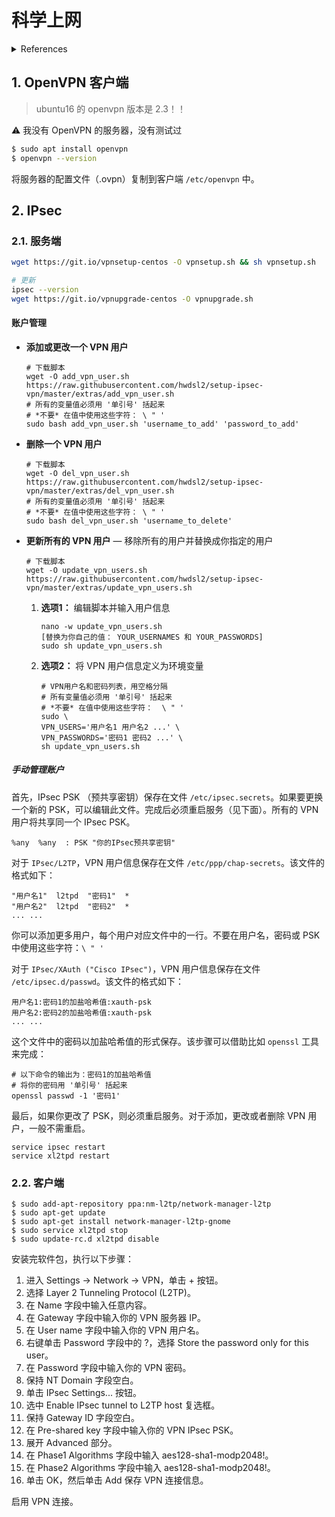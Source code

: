 # 科学上网

<details>
<summary>References</summary>

- https://github.com/hwdsl2/setup-ipsec-vpn  
- https://github.com/Nyr/openvpn-install  
- [Ubuntu 16.04 Connecting to L2TP over IPSEC via Network Manager](https://hkdb.medium.com/ubuntu-16-04-connecting-to-l2tp-over-ipsec-via-network-manager-204b5d475721)

</details>

## 1. OpenVPN 客户端

>ubuntu16 的 openvpn 版本是 2.3！！ 

:warning: 我没有 OpenVPN 的服务器，没有测试过

```sh
$ sudo apt install openvpn
$ openvpn --version
```

将服务器的配置文件（.ovpn）复制到客户端 `/etc/openvpn` 中。  

## 2. IPsec

### 2.1. 服务端

```sh
wget https://git.io/vpnsetup-centos -O vpnsetup.sh && sh vpnsetup.sh

# 更新
ipsec --version
wget https://git.io/vpnupgrade-centos -O vpnupgrade.sh
```

#### 账户管理

- **添加或更改一个 VPN 用户**  
  ```
  # 下载脚本
  wget -O add_vpn_user.sh https://raw.githubusercontent.com/hwdsl2/setup-ipsec-vpn/master/extras/add_vpn_user.sh
  # 所有的变量值必须用 '单引号' 括起来
  # *不要* 在值中使用这些字符： \ " '
  sudo bash add_vpn_user.sh 'username_to_add' 'password_to_add'
  ```
- **删除一个 VPN 用户**  
  ```
  # 下载脚本
  wget -O del_vpn_user.sh https://raw.githubusercontent.com/hwdsl2/setup-ipsec-vpn/master/extras/del_vpn_user.sh
  # 所有的变量值必须用 '单引号' 括起来
  # *不要* 在值中使用这些字符： \ " '
  sudo bash del_vpn_user.sh 'username_to_delete'
  ```
- **更新所有的 VPN 用户** — 移除所有的用户并替换成你指定的用户  
  ```
  # 下载脚本
  wget -O update_vpn_users.sh https://raw.githubusercontent.com/hwdsl2/setup-ipsec-vpn/master/extras/update_vpn_users.sh
  ```
  1. **选项1：** 编辑脚本并输入用户信息  
     ```
     nano -w update_vpn_users.sh
     [替换为你自己的值： YOUR_USERNAMES 和 YOUR_PASSWORDS]
     sudo sh update_vpn_users.sh
     ```
  2. **选项2：** 将 VPN 用户信息定义为环境变量  
     ```
     # VPN用户名和密码列表，用空格分隔
     # 所有变量值必须用 '单引号' 括起来
     # *不要* 在值中使用这些字符：  \ " '
     sudo \
     VPN_USERS='用户名1 用户名2 ...' \
     VPN_PASSWORDS='密码1 密码2 ...' \
     sh update_vpn_users.sh
     ```

##### 手动管理账户

首先，IPsec PSK （预共享密钥）保存在文件 `/etc/ipsec.secrets`。如果要更换一个新的 PSK，可以编辑此文件。完成后必须重启服务（见下面）。所有的 VPN 用户将共享同一个 IPsec PSK。
```
%any  %any  : PSK "你的IPsec预共享密钥"
```

对于 `IPsec/L2TP`，VPN 用户信息保存在文件 `/etc/ppp/chap-secrets`。该文件的格式如下：
```
"用户名1"  l2tpd  "密码1"  *
"用户名2"  l2tpd  "密码2"  *
... ...
```
你可以添加更多用户，每个用户对应文件中的一行。不要在用户名，密码或 PSK 中使用这些字符：`\ " '`

对于 `IPsec/XAuth ("Cisco IPsec")`，VPN 用户信息保存在文件 `/etc/ipsec.d/passwd`。该文件的格式如下：
```
用户名1:密码1的加盐哈希值:xauth-psk
用户名2:密码2的加盐哈希值:xauth-psk
... ...
```
这个文件中的密码以加盐哈希值的形式保存。该步骤可以借助比如 `openssl` 工具来完成：
```
# 以下命令的输出为：密码1的加盐哈希值
# 将你的密码用 '单引号' 括起来
openssl passwd -1 '密码1'
```

最后，如果你更改了 PSK，则必须重启服务。对于添加，更改或者删除 VPN 用户，一般不需重启。
```
service ipsec restart
service xl2tpd restart
```

### 2.2. 客户端

```
$ sudo add-apt-repository ppa:nm-l2tp/network-manager-l2tp
$ sudo apt-get update
$ sudo apt-get install network-manager-l2tp-gnome
$ sudo service xl2tpd stop
$ sudo update-rc.d xl2tpd disable
```

安装完软件包，执行以下步骤：

1. 进入 Settings -> Network -> VPN，单击 + 按钮。
2. 选择 Layer 2 Tunneling Protocol (L2TP)。
3. 在 Name 字段中输入任意内容。
4. 在 Gateway 字段中输入你的 VPN 服务器 IP。
5. 在 User name 字段中输入你的 VPN 用户名。
6. 右键单击 Password 字段中的 ?，选择 Store the password only for this user。
7. 在 Password 字段中输入你的 VPN 密码。
8. 保持 NT Domain 字段空白。
9. 单击 IPsec Settings... 按钮。
11. 选中 Enable IPsec tunnel to L2TP host 复选框。
12. 保持 Gateway ID 字段空白。
13. 在 Pre-shared key 字段中输入你的 VPN IPsec PSK。
14. 展开 Advanced 部分。
15. 在 Phase1 Algorithms 字段中输入 aes128-sha1-modp2048!。
16. 在 Phase2 Algorithms 字段中输入 aes128-sha1-modp2048!。
17. 单击 OK，然后单击 Add 保存 VPN 连接信息。

启用 VPN 连接。
